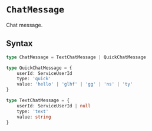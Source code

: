 # `ChatMessage`

Chat message.

## Syntax

```ts
type ChatMessage = TextChatMessage | QuickChatMessage

type QuickChatMessage = {
    userId: ServiceUserId
    type: 'quick'
    value: 'hello' | 'glhf' | 'gg' | 'ns' | 'ty'
}

type TextChatMessage = {
    userId: ServiceUserId | null
    type: 'text'
    value: string
}
```
